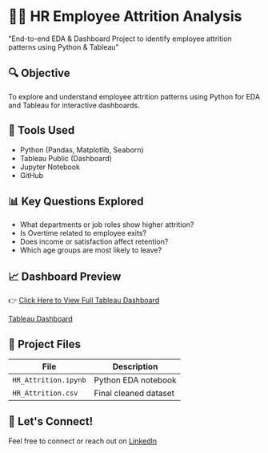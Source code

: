 # 🧑‍💼 HR Employee Attrition Analysis
"End-to-end EDA &amp; Dashboard Project to identify employee attrition patterns using Python &amp; Tableau"

## 🔍 Objective
To explore and understand employee attrition patterns using Python for EDA and Tableau for interactive dashboards.

## 📁 Tools Used
- Python (Pandas, Matplotlib, Seaborn)
- Tableau Public (Dashboard)
- Jupyter Notebook
- GitHub

## 📊 Key Questions Explored
- What departments or job roles show higher attrition?
- Is Overtime related to employee exits?
- Does income or satisfaction affect retention?
- Which age groups are most likely to leave?

## 📈 Dashboard Preview
👉 [Click Here to View Full Tableau Dashboard](https://public.tableau.com/views/HRAnalytics_17538869170200/Whayareemplyeeleaving?:language=en-US&publish=yes&:sid=&:redirect=auth&:display_count=n&:origin=viz_share_link)

[Tableau Dashboard](HR_Dashboard.png)

## 📑 Project Files
| File | Description |
|------|-------------|
| `HR_Attrition.ipynb` | Python EDA notebook |
| `HR_Attrition.csv` | Final cleaned dataset |

## 🤝 Let's Connect!
Feel free to connect or reach out on [LinkedIn](https://www.linkedin.com/in/jyotirmay-das-top/)  

